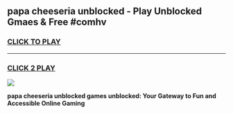 
## papa cheeseria unblocked - Play Unblocked Gmaes & Free #comhv
<h3>
<a href="https://news.freeplayer.one?title=papa_cheeseria_unblocked&ref=24F">CLICK TO PLAY</a></h3>
<hr>

<h3>
<a href="https://news.freeplayer.one?title=papa_cheeseria_unblocked&ref=24F">CLICK 2 PLAY</a>
  
</h3>

<a href="https://news.freeplayer.one?title=papa_cheeseria_unblocked&ref=24F/"><img src="https://clearcache.store/games.png"></a>


**papa cheeseria unblocked games unblocked: Your Gateway to Fun and Accessible Online Gaming**
